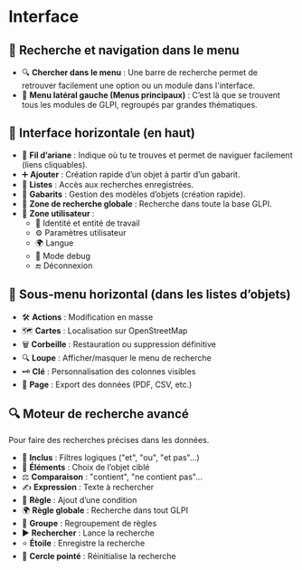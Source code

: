 # Interface

## 🔎 **Recherche et navigation dans le menu**

- 🔍 **Chercher dans le menu** : Une barre de recherche permet de retrouver facilement une option ou un module dans l'interface.
- 📁 **Menu latéral gauche (Menus principaux)** : C’est là que se trouvent tous les modules de GLPI, regroupés par grandes thématiques.



## 🧭 **Interface horizontale (en haut)**

- 🧵 **Fil d’ariane** : Indique où tu te trouves et permet de naviguer facilement (liens cliquables).
- ➕ **Ajouter** : Création rapide d’un objet à partir d’un gabarit.
- 📜 **Listes** : Accès aux recherches enregistrées.
- 🧰 **Gabarits** : Gestion des modèles d’objets (création rapide).
- 🔎 **Zone de recherche globale** : Recherche dans toute la base GLPI.
- 🙋 **Zone utilisateur** :
  - 👤 Identité et entité de travail
  - ⚙️ Paramètres utilisateur
  - 🌍 Langue
  - 🐞 Mode debug
  - 🔚 Déconnexion



## 🧱 **Sous-menu horizontal (dans les listes d’objets)**

- 🛠️ **Actions** : Modification en masse
- 🗺️ **Cartes** : Localisation sur OpenStreetMap
- 🗑️ **Corbeille** : Restauration ou suppression définitive
- 🔍 **Loupe** : Afficher/masquer le menu de recherche
- 🗝️ **Clé** : Personnalisation des colonnes visibles
- 📄 **Page** : Export des données (PDF, CSV, etc.)



## 🔍 **Moteur de recherche avancé**

Pour faire des recherches précises dans les données.

- 📌 **Inclus** : Filtres logiques ("et", "ou", "et pas"…)
- 🎯 **Éléments** : Choix de l’objet ciblé
- ⚖️ **Comparaison** : "contient", "ne contient pas"…
- ✍️ **Expression** : Texte à rechercher
- 🧱 **Règle** : Ajout d’une condition
- 🌍 **Règle globale** : Recherche dans tout GLPI
- 🧩 **Groupe** : Regroupement de règles
- ▶️ **Rechercher** : Lance la recherche
- ⭐ **Étoile** : Enregistre la recherche
- 🔄 **Cercle pointé** : Réinitialise la recherche


